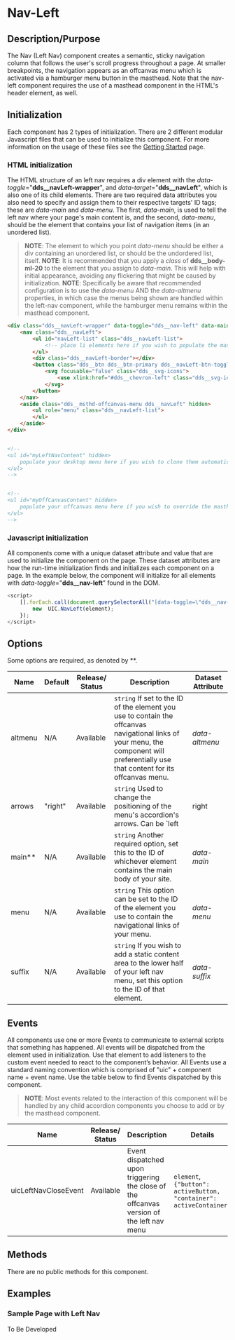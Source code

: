 # Nav-Left

## Description/Purpose

The Nav (Left Nav) component creates a semantic, sticky navigation column that follows the user's scroll progress throughout a page.  At smaller breakpoints, the navigation appears as an offcanvas menu which is activated via a hamburger menu button in the masthead.  Note that the nav-left component requires the use of a masthead component in the HTML's header element, as well.

## Initialization

Each component has 2 types of initialization. There are 2 different modular Javascript files that can be used to initialize this component. For more information on the usage of these files see the [Getting Started](https://www.delldesignsystem.com/getting-started) page.

### HTML initialization

The HTML structure of an left nav requires a div element with the *data-toggle*="**dds__navLeft-wrapper**", and *data-target*="**dds__navLeft**", which is also one of its child elements.  There are two required data attributes you also need to specify and assign them to their respective targets' ID tags; these are *data-main* and *data-menu*.  The first, *data-main*, is used to tell the left nav where your page's main content is, and the second, *data-menu*, should be the element that contains your list of navigation items (in an unordered list).  

> **NOTE**: The element to which you point *data-menu* should be either a div containing an unordered list, or should be the undordered list, itself.
> **NOTE**: It is recommended that you apply a *class* of **dds__body-ml-20** to the element that you assign to *data-main*.  This will help with initial appearance, avoiding any flickering that might be caused by initialization.
> **NOTE**: Specifically be aware that recommended configuration is to use the *data-menu* AND the *data-altmenu* properties, in which case the menus being shown are handled within the left-nav component, while the hamburger menu remains within the masthead component.

```HTML
<div class="dds__navLeft-wrapper" data-toggle="dds__nav-left" data-main="mainContent" data-menu="myLeftNavContent" data-altmenu="myOffCanvasContent"  data-arrows="right">
    <nav class="dds__navLeft">
        <ul id="navLeft-list" class="dds__navLeft-list">
            <!-- place li elements here if you wish to populate the masthead offcanvas menu separately -->
        </ul>
        <div class="dds__navLeft-border"></div>
        <button class="dds__btn dds__btn-primary dds__navLeft-btn-toggle">
            <svg focusable="false" class="dds__svg-icons">
                <use xlink:href="#dds__chevron-left" class="dds__svg-icons-item dds__show"></use>
            </svg>
        </button>
    </nav>
    <aside class="dds__msthd-offcanvas-menu dds__navLeft" hidden>
        <ul role="menu" class="dds__navLeft-list">
        </ul>
    </aside>
</div>


<!--
<ul id="myLeftNavContent" hidden>
	populate your desktop menu here if you wish to clone them automatically into the masthead offcanvas menu
</ul>
-->


<!--
<ul id="myOffCanvasContent" hidden>
	populate your offcanvas menu here if you wish to override the masthead usage but not use the desktop cloning feature
</ul>
-->
```

### Javascript initialization

All components come with a unique dataset attribute and value that are used to initialize the component on the page. These dataset attributes are how the run-time initialization finds and initializes each component on a page. In the example below, the component will initialize for all elements with *data-toggle*="**dds__nav-left**" found in the DOM.

```javascript
<script>
    [].forEach.call(document.querySelectorAll("[data-toggle=\"dds__nav-left\"]"), function(element) {
        new  UIC.NavLeft(element);
    });
</script>
```

## Options

Some options are required, as denoted by **.

Name | Default | Release/ Status | Description | Dataset Attribute
--- | --- | --- | --- | ---
altmenu | N/A | Available | `string` If set to the ID of the element you use to contain the offcanvas navigational links of your menu, the component will preferentially use that content for its offcanvas menu. | *data-altmenu*
arrows | "right" | Available | `string` Used to change the positioning of the menu's accordion's arrows.  Can be `left | right | center` | *data-arrows*
main** | N/A | Available | `string` Another required option, set this to the ID of whichever element contains the main body of your site. | *data-main*
menu | N/A | Available | `string` This option can be set to the ID of the element you use to contain the navigational links of your menu. | *data-menu*
suffix | N/A | Available | `string` If you wish to add a static content area to the lower half of your left nav menu, set this option to the ID of that element. | *data-suffix*

## Events

All components use one or more Events to communicate to external scripts that something has happened. All events will be dispatched from the element used in initialization. Use that element to add listeners to the custom event needed to react to the component’s behavior. All Events use a standard naming convention which is comprised of "uic" + component name + event name. Use the table below to find Events dispatched by this component.

> **NOTE**: Most events related to the interaction of this component will be handled by any child accordion components you choose to add or by the masthead component.

Name | Release/ Status | Description | Details
--- | --- | --- | ---
uicLeftNavCloseEvent | Available | Event dispatched upon triggering the close of the offcanvas version of the left nav menu | `element`, `{"button": activeButton, "container": activeContainer}`

## Methods

There are no public methods for this component.

## Examples

### Sample Page with Left Nav

To Be Developed
